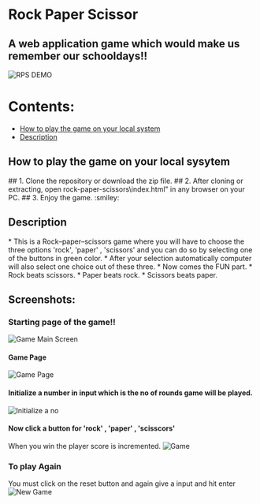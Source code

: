# Rock Paper Scissor
## A web application game which would make us remember our schooldays!!
![RPS DEMO](https://github.com/tusharmittal18/rock-paper-scissors/blob/master/ss/rps.png)
# Contents:
* <a href="#Playing">How to play the game on your local system</a>
* <a href="#Description">Description</a>


<h2 id="Playing">How to play the game on your local sysytem</h2>
## 1. Clone the repository or download the zip file.
## 2. After cloning or extracting, open rock-paper-scissors\index.html" in any browser on your PC.
## 3. Enjoy the game. :smiley:

<h2 id="Description">Description</h2>
 * This is a Rock–paper–scissors game where you will have to choose the three options 'rock', 'paper' , 'scissors' and you can do so by selecting one of the buttons in green color.
 * After your selection automatically computer will also select one choice out of these three.
 * Now comes the FUN part.
 * Rock beats scissors.
 * Paper beats rock.
 * Scissors beats paper.

## Screenshots:
###  Starting page of the game!!
![Game Main Screen](https://github.com/tusharmittal18/rock-paper-scissors/blob/master/ss/first-page.png)

#### Game Page
![Game Page](https://github.com/tusharmittal18/rock-paper-scissors/blob/master/ss/game-page.png)

#### Initialize a number in input which is the no of rounds game will be played.
![Initialize a no](https://github.com/tusharmittal18/rock-paper-scissors/blob/master/ss/reset-completed.png)

#### Now click a button for 'rock' , 'paper' , 'scisscors'
When you win the player score is incremented.
![Game](https://github.com/tusharmittal18/rock-paper-scissors/blob/master/ss/last-chance.png)

### To play Again
You must click on the reset button and again give a input and hit enter
![New Game](https://github.com/tusharmittal18/rock-paper-scissors/blob/master/ss/play-again.png)

